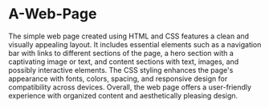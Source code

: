 # A-Web-Page

The simple web page created using HTML and CSS features a clean and visually appealing layout. It includes essential elements such as a navigation bar with links to different sections of the page, a hero section with a captivating image or text, and content sections with text, images, and possibly interactive elements. The CSS styling enhances the page's appearance with fonts, colors, spacing, and responsive design for compatibility across devices. Overall, the web page offers a user-friendly experience with organized content and aesthetically pleasing design.
